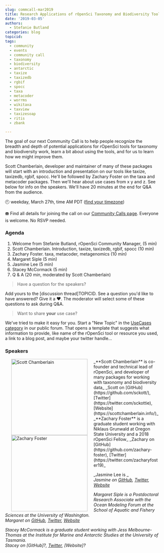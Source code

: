 ```yaml
---
slug: commcall-mar2019
title: Research Applications of rOpenSci Taxonomy and Biodiversity Tools
date: '2019-03-05'
authors:
  - Stefanie Butland
categories: blog
topicid:
tags:
  - community
  - events
  - community call
  - taxonomy
  - biodiversity
  - antarctic
  - taxize
  - taxizedb
  - rgbif
  - spocc
  - taxa
  - metacoder
  - worrms
  - wikitaxa
  - taxview
  - taxizesoap
  - ritis
  - zbank

---
```

The goal of our next Community Call is to help people recognize the breadth and depth of potential applications for rOpenSci tools for taxonomy and biodiversity work, learn a bit about using the tools, and for us to learn how we might improve them.

Scott Chamberlain, developer and maintainer of many of these packages will start with an introduction and  presentation on our tools like taxize, taxizedb, rgbif, spocc. He'll be followed by Zachary Foster on the taxa and metacoder packages. Then we'll hear about use cases from x y and z. See below for info on the speakers. We'll have 20 minutes at the end for Q&A from the audience.

🕘 weekday, March 27th, time AM PDT ([find your timezone](LINK))

☎️ Find all details for joining the call on our [Community Calls page](http://communitycalls.ropensci.org/#next-call).
Everyone is welcome. No RSVP needed.

### Agenda

1. Welcome from Stefanie Butland, rOpenSci Community Manager, (5 min)
1. Scott Chamberlain. Introduction, taxize, taxizedb, rgbif, spocc (10 min)
1. Zachary Foster. taxa, metacoder, metagenomics (10 min)
1. Margaret Siple (5 min)
1. Jasmine Lee (5 min)
1. Stacey McCormack (5 min)
1. Q & A (20 min, moderated by Scott Chamberlain)

> Have a question for the speakers?

Add yours to the [discussion thread]TOPICID. See a question you'd like to have answered? Give it a ❤️. The moderator will select some of these questions to ask during Q&A.

> Want to share **your** use case?

We've tried to make it easy for you. Start a "New Topic" in the [UseCases category](https://discuss.ropensci.org/c/usecases) in our public forum. That opens a template that suggests what information to provide, like name of the rOpenSci tool or resource you used, a link to a blog post, and maybe your twitter handle...


### Speakers

<img src="https://i.imgur.com/tW8jjsX.jpg" alt="Scott Chamberlain" style="margin: 0px 20px; width: 250px;" align="left">
_**Scott Chamberlain** is co-founder and technical lead of rOpenSci, and developer of many packages for working with taxonomy and biodiversity data_  
_Scott on [GitHub](https://github.com/sckott/), [Twitter](https://twitter.com/sckottie), [Website](https://scottchamberlain.info/)_  

<!---
<img src="/img/blog-images/2018-10-05-commcall-oct2018/melanie-frazier.jpg" alt="Melanie Frazier" style="margin: 0px 20px; width: 250px;" align="left">
--->

<img src="https://i.imgur.com/gcrwyUn.jpg" alt="Zachary Foster" style="margin: 0px 20px; width: 250px;" align="left">
_**Zachary Foster** is a graduate student working with Niklaus Grunwald at Oregon State University and a 2018 rOpenSci Fellow_  
_Zachary on [GitHub](https://github.com/zachary-foster), [Twitter](https://twitter.com/zacharyfoster19)_  


_Jasmine Lee is _  
_Jasmine on [GitHub](), [Twitter](), [Website]()_

_Margaret Siple is a Postdoctoral Research Associate with the Ocean Modeling Forum at the School of Aquatic and Fishery Sciences at the University of Washington._   
_Margaret on [GitHub](https://github.com/mcsiple), [Twitter](https://twitter.com/margaretsiple), [Website](http://www.margaretsiple.com/)_

_Stacey McCormack is a graduate student working with Jess Melbourne-Thomas at the Institute for Marine and Antarctic Studies at the University of Tasmania._      
_Stacey on [GitHub]?, [Twitter](https://twitter.com/mccormacksa), [Website]?_
